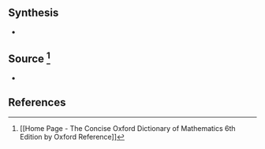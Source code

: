 ## Synthesis
- 
## Source [^1]
- 
## References

[^1]: [[Home Page - The Concise Oxford Dictionary of Mathematics 6th Edition by Oxford Reference]]
